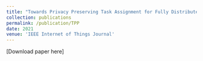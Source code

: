 ```yaml
---
title: "Towards Privacy Preserving Task Assignment for Fully Distributed Spatial Crowdsourcing"
collection: publications
permalink: /publication/TPP
date: 2021
venue: 'IEEE Internet of Things Journal'
---
```


[Download paper here]
